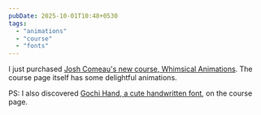 ```yaml
---
pubDate: 2025-10-01T10:48+0530
tags:
  - "animations"
  - "course"
  - "fonts"
---
```


I just purchased [Josh Comeau's new course, Whimsical Animations](https://whimsy.joshwcomeau.com/). The course page itself has some delightful animations.

PS: I also discovered [Gochi Hand, a cute handwritten font](https://fonts.google.com/specimen/Gochi+Hand), on the course page.
